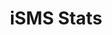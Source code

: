 ---
layout: project
title:  iSMS Stats
year:   2011
description: SMS statistics for iOS
skills: CSH, Java
image: project-ismsstats.png
---